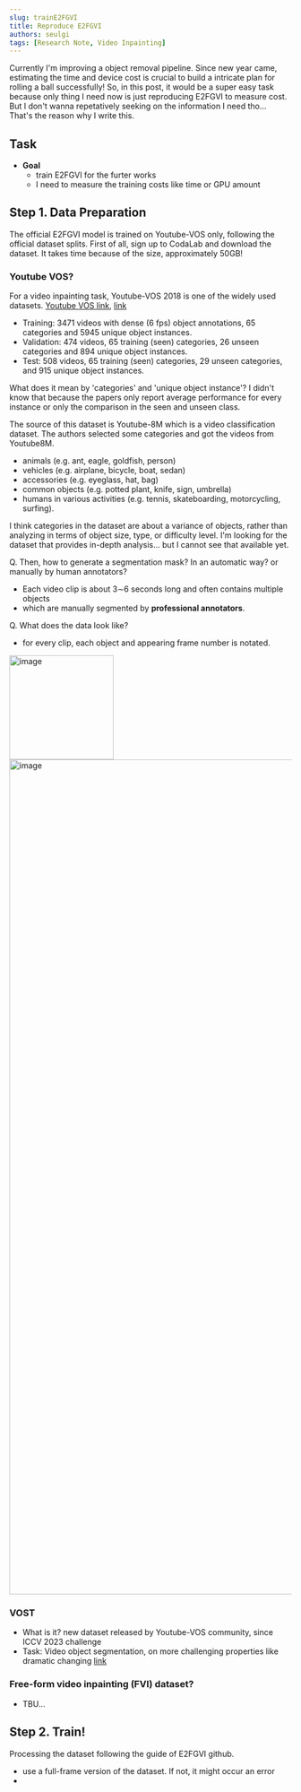 ```yaml
---
slug: trainE2FGVI
title: Reproduce E2FGVI
authors: seulgi
tags: [Research Note, Video Inpainting]
---
```


Currently I'm improving a object removal pipeline. Since new year came, estimating the time and device cost is crucial to build a intricate plan for rolling a ball successfully!
So, in this post, it would be a super easy task because only thing I need now is just reproducing E2FGVI to measure cost.
But I don't wanna repetatively seeking on the information I need tho... That's the reason why I write this.

## Task
- **Goal**
  - train E2FGVI for the furter works
  - I need to measure the training costs like time or GPU amount

## Step 1. Data Preparation
The official E2FGVI model is trained on Youtube-VOS only, following the official dataset splits.
First of all, sign up to CodaLab and download the dataset. It takes time because of the size, approximately 50GB!

### Youtube VOS?
For a video inpainting task, Youtube-VOS 2018 is one of the widely used datasets.
[Youtube VOS link](https://youtube-vos.org/dataset/vos/), [link](https://drive.google.com/drive/folders/1bI5J1H3mxsIGo7Kp-pPZU8i6rnykOw7f)

- Training: 3471 videos with dense (6 fps) object annotations, 65 categories and 5945 unique object instances.
- Validation: 474 videos, 65 training (seen) categories, 26 unseen categories and 894 unique object instances.
- Test: 508 videos, 65 training (seen) categories, 29 unseen categories, and 915 unique object instances.

What does it mean by 'categories' and 'unique object instance'?
I didn't know that because the papers only report average performance for every instance or only the comparison in the seen and unseen class.

The source of this dataset is Youtube-8M which is a video classification dataset.
The authors selected some categories and got the videos from Youtube8M.
- animals (e.g. ant, eagle, goldfish, person)
- vehicles (e.g. airplane, bicycle, boat, sedan)
- accessories (e.g. eyeglass, hat, bag)
- common objects (e.g. potted plant, knife, sign, umbrella)
- humans in various activities (e.g. tennis, skateboarding, motorcycling, surfing).

I think categories in the dataset are about a variance of objects, rather than analyzing in terms of object size, type, or difficulty level. I'm looking for the dataset that provides in-depth analysis... but I cannot see that available yet.

Q. Then, how to generate a segmentation mask? In an automatic way? or manually by human annotators?
- Each video clip is about 3∼6 seconds long and often contains multiple objects
- which are manually segmented by **professional annotators**.

Q. What does the data look like?
- for every clip, each object and appearing frame number is notated.
<img width="186" alt="image" src="https://github.com/sghong977/ai-blog/assets/46152199/6df88c9d-dc03-4641-b398-6a13a051d764">
<img width="1490" alt="image" src="https://github.com/sghong977/ai-blog/assets/46152199/e5ddf76c-17d6-4b5d-b925-41469a7efb08">


### VOST
- What is it? new dataset released by Youtube-VOS community, since ICCV 2023 challenge
- Task: Video object segmentation, on more challenging properties like dramatic changing
[link](https://www.vostdataset.org/)

### Free-form video inpainting (FVI) dataset?
- TBU...

## Step 2. Train!
Processing the dataset following the guide of E2FGVI github.
- use a full-frame version of the dataset. If not, it might occur an error
- 
